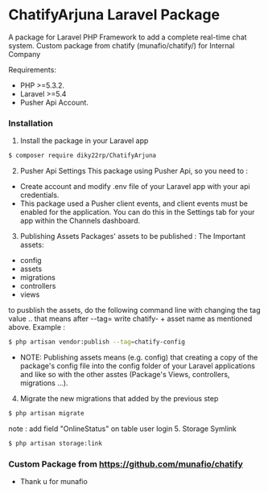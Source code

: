 # ChatifyArjuna Laravel Package 

A package for Laravel PHP Framework to add a complete real-time chat system. Custom package from chatify (munafio/chatify/) for Internal Company

Requirements:
  - PHP >=5.3.2.
  - Laravel >=5.4
  - Pusher Api Account.

### Installation

1. Install the package in your Laravel app
```sh
$ composer require diky22rp/ChatifyArjuna
```

2. Pusher Api Settings
This package using Pusher Api, so you need to :
- Create account and modify .env file of your Laravel app with your api credentials.
- This package used a Pusher client events, and client events must be enabled for the application. You can do this in the Settings tab for your app within the Channels dashboard.

3. Publishing Assets
Packages' assets to be published :
The Important assets:
- config
- assets
- migrations
- controllers
- views

to pusblish the assets, do the following command line with changing the tag value .. that means after --tag= write chatify- + asset name as mentioned above.
Example :
```sh
$ php artisan vendor:publish --tag=chatify-config
```
- NOTE: Publishing assets means (e.g. config) that creating a copy of the package's config file into the config folder of your Laravel applications and like so with the other asstes (Package's Views, controllers, migrations ...).

4. Migrate the new migrations that added by the previous step
```sh
$ php artisan migrate
```
note : add field "OnlineStatus" on table user login
5. Storage Symlink
```sh
$ php artisan storage:link
```

### Custom Package from https://github.com/munafio/chatify

 - Thank u for munafio
